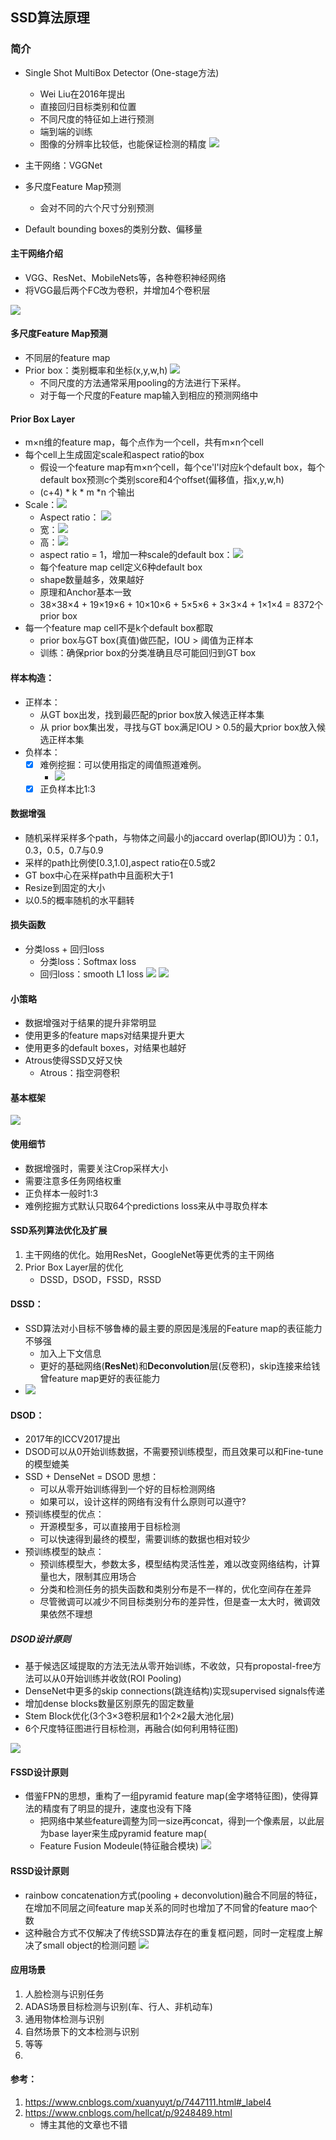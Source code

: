 ## SSD算法原理

### 简介
- Single Shot MultiBox Detector (One-stage方法)
  - Wei Liu在2016年提出
  - 直接回归目标类别和位置
  - 不同尺度的特征如上进行预测
  - 端到端的训练
  - 图像的分辨率比较低，也能保证检测的精度
![](2019-03-21-11-40-39.png)

- 主干网络：VGGNet
- 多尺度Feature Map预测
  - 会对不同的六个尺寸分别预测 
- Default bounding boxes的类别分数、偏移量

#### 主干网络介绍
- VGG、ResNet、MobileNets等，各种卷积神经网络
- 将VGG最后两个FC改为卷积，并增加4个卷积层

![](2019-03-21-11-45-29.png)

#### 多尺度Feature Map预测
- 不同层的feature map
- Prior box：类别概率和坐标(x,y,w,h)
![](2019-03-21-11-48-57.png)
  - 不同尺度的方法通常采用pooling的方法进行下采样。
  - 对于每一个尺度的Feature map输入到相应的预测网络中 

#### Prior Box Layer
- m×n维的feature map，每个点作为一个cell，共有m×n个cell
- 每个cell上生成固定scale和aspect ratio的box
  - 假设一个feature map有m×n个cell，每个ce'l'l对应k个default box，每个default box预测c个类别score和4个offset(偏移值，指x,y,w,h)
  - (c+4) * k * m *n 个输出
- Scale：![](2019-03-21-15-01-25.png)
  - Aspect ratio：
  ![](2019-03-21-15-05-32.png)
  - 宽：![](2019-03-21-15-07-16.png)
  - 高：![](2019-03-21-15-08-06.png)
  - aspect ratio = 1，增加一种scale的default box：![](2019-03-21-15-09-00.png)
  - 每个feature map cell定义6种default box
  - shape数量越多，效果越好
  - 原理和Anchor基本一致
  - 38×38×4 + 19×19×6 + 10×10×6 + 5×5×6 + 3×3×4 + 1×1×4 = 8372个prior box
- 每一个feature map cell不是k个default box都取
  - prior box与GT box(真值)做匹配，IOU > 阈值为正样本
  - 训练：确保prior box的分类准确且尽可能回归到GT box 

#### 样本构造：
- 正样本：
  - 从GT box出发，找到最匹配的prior box放入候选正样本集
  - 从 prior box集出发，寻找与GT box满足IOU > 0.5的最大prior box放入候选正样本集
- 负样本：
  - [x] 难例挖掘：可以使用指定的阈值照道难例。
    -  ![](2019-03-21-15-29-32.png)
  - [x] 正负样本比1:3

#### 数据增强
- 随机采样采样多个path，与物体之间最小的jaccard overlap(即IOU)为：0.1，0.3，0.5，0.7与0.9
- 采样的path比例使[0.3,1.0],aspect ratio在0.5或2
- GT box中心在采样path中且面积大于1
- Resize到固定的大小
- 以0.5的概率随机的水平翻转

#### 损失函数
- 分类loss + 回归loss
  - 分类loss：Softmax loss
  - 回归loss：smooth L1 loss
  ![](2019-03-21-15-38-22.png) 
  ![](2019-03-21-16-05-30.png)

#### 小策略
- 数据增强对于结果的提升非常明显
- 使用更多的feature maps对结果提升更大
- 使用更多的default boxes，对结果也越好
- Atrous使得SSD又好又快
  - Atrous：指空洞卷积 

#### 基本框架
![](2019-03-21-15-45-02.png)

#### 使用细节
- 数据增强时，需要关注Crop采样大小
- 需要注意多任务网络权重
- 正负样本一般时1:3
- 难例挖掘方式默认只取64个predictions loss来从中寻取负样本

#### SSD系列算法优化及扩展
1. 主干网络的优化。始用ResNet，GoogleNet等更优秀的主干网络
2. Prior Box Layer层的优化
   - DSSD，DSOD，FSSD，RSSD

 #### DSSD：
 - SSD算法对小目标不够鲁棒的最主要的原因是浅层的Feature map的表征能力不够强
   - 加入上下文信息
   - 更好的基础网络(**ResNet**)和**Deconvolution**层(反卷积)，skip连接来给钱曾feature map更好的表征能力
 -  ![](2019-03-21-16-18-48.png)

#### DSOD：
- 2017年的ICCV2017提出
- DSOD可以从0开始训练数据，不需要预训练模型，而且效果可以和Fine-tune的模型媲美
- SSD + DenseNet = DSOD
    思想：
  - 可以从零开始训练得到一个好的目标检测网络
  - 如果可以，设计这样的网络有没有什么原则可以遵守?
- 预训练模型的优点：
   - 开源模型多，可以直接用于目标检测
   - 可以快速得到最终的模型，需要训练的数据也相对较少
- 预训练模型的缺点：
  - 预训练模型大，参数太多，模型结构灵活性差，难以改变网络结构，计算量也大，限制其应用场合
  - 分类和检测任务的损失函数和类别分布是不一样的，优化空间存在差异
  - 尽管微调可以减少不同目标类别分布的差异性，但是查一太大时，微调效果依然不理想  
##### DSOD设计原则
- 基于候选区域提取的方法无法从零开始训练，不收敛，只有propostal-free方法可以从0开始训练并收敛(ROI Pooling)
- DenseNet中更多的skip connections(跳连结构)实现supervised signals传递
- 增加dense blocks数量区别原先的固定数量
- Stem Block优化(3个3×3卷积层和1个2×2最大池化层)
- 6个尺度特征图进行目标检测，再融合(如何利用特征图)

![](2019-03-21-16-54-11.png)

#### FSSD设计原则
- 借鉴FPN的思想，重构了一组pyramid feature map(金字塔特征图)，使得算法的精度有了明显的提升，速度也没有下降
  - 把网络中某些feature调整为同一size再concat，得到一个像素层，以此层为base layer来生成pyramid feature map(
  - Feature Fusion Modeule(特征融合模块)
![](2019-03-21-16-59-53.png)

#### RSSD设计原则
- rainbow concatenation方式(pooling + deconvolution)融合不同层的特征，在增加不同层之间feature map关系的同时也增加了不同曾的feature mao个数
- 这种融合方式不仅解决了传统SSD算法存在的重复框问题，同时一定程度上解决了small object的检测问题
 ![](2019-03-21-17-04-14.png)

#### 应用场景
1. 人脸检测与识别任务
2. ADAS场景目标检测与识别(车、行人、非机动车)
3. 通用物体检测与识别
4. 自然场景下的文本检测与识别
5. 等等
6. 
#### 参考：

1. https://www.cnblogs.com/xuanyuyt/p/7447111.html#_label4
2. https://www.cnblogs.com/hellcat/p/9248489.html
   - 博主其他的文章也不错